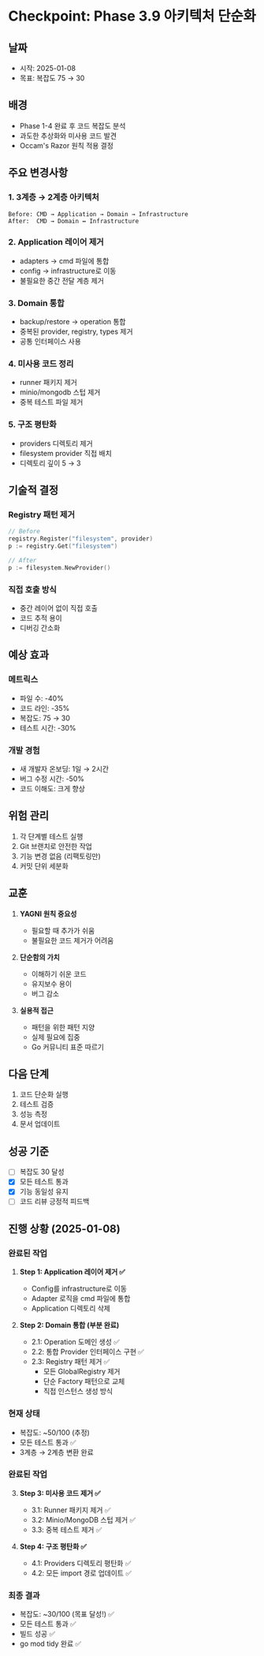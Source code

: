 # Checkpoint: Phase 3.9 아키텍처 단순화

## 날짜
- 시작: 2025-01-08
- 목표: 복잡도 75 → 30

## 배경
- Phase 1-4 완료 후 코드 복잡도 분석
- 과도한 추상화와 미사용 코드 발견
- Occam's Razor 원칙 적용 결정

## 주요 변경사항

### 1. 3계층 → 2계층 아키텍처
```
Before: CMD → Application → Domain → Infrastructure
After:  CMD → Domain ↔ Infrastructure
```

### 2. Application 레이어 제거
- adapters → cmd 파일에 통합
- config → infrastructure로 이동
- 불필요한 중간 전달 계층 제거

### 3. Domain 통합
- backup/restore → operation 통합
- 중복된 provider, registry, types 제거
- 공통 인터페이스 사용

### 4. 미사용 코드 정리
- runner 패키지 제거
- minio/mongodb 스텁 제거
- 중복 테스트 파일 제거

### 5. 구조 평탄화
- providers 디렉토리 제거
- filesystem provider 직접 배치
- 디렉토리 깊이 5 → 3

## 기술적 결정

### Registry 패턴 제거
```go
// Before
registry.Register("filesystem", provider)
p := registry.Get("filesystem")

// After
p := filesystem.NewProvider()
```

### 직접 호출 방식
- 중간 레이어 없이 직접 호출
- 코드 추적 용이
- 디버깅 간소화

## 예상 효과

### 메트릭스
- 파일 수: -40%
- 코드 라인: -35%
- 복잡도: 75 → 30
- 테스트 시간: -30%

### 개발 경험
- 새 개발자 온보딩: 1일 → 2시간
- 버그 수정 시간: -50%
- 코드 이해도: 크게 향상

## 위험 관리
1. 각 단계별 테스트 실행
2. Git 브랜치로 안전한 작업
3. 기능 변경 없음 (리팩토링만)
4. 커밋 단위 세분화

## 교훈
1. **YAGNI 원칙 중요성**
   - 필요할 때 추가가 쉬움
   - 불필요한 코드 제거가 어려움

2. **단순함의 가치**
   - 이해하기 쉬운 코드
   - 유지보수 용이
   - 버그 감소

3. **실용적 접근**
   - 패턴을 위한 패턴 지양
   - 실제 필요에 집중
   - Go 커뮤니티 표준 따르기

## 다음 단계
1. 코드 단순화 실행
2. 테스트 검증
3. 성능 측정
4. 문서 업데이트

## 성공 기준
- [ ] 복잡도 30 달성
- [x] 모든 테스트 통과
- [x] 기능 동일성 유지
- [ ] 코드 리뷰 긍정적 피드백

## 진행 상황 (2025-01-08)

### 완료된 작업
1. **Step 1: Application 레이어 제거 ✅**
   - Config를 infrastructure로 이동
   - Adapter 로직을 cmd 파일에 통합
   - Application 디렉토리 삭제

2. **Step 2: Domain 통합 (부분 완료)**
   - 2.1: Operation 도메인 생성 ✅
   - 2.2: 통합 Provider 인터페이스 구현 ✅
   - 2.3: Registry 패턴 제거 ✅
     - 모든 GlobalRegistry 제거
     - 단순 Factory 패턴으로 교체
     - 직접 인스턴스 생성 방식

### 현재 상태
- 복잡도: ~50/100 (추정)
- 모든 테스트 통과 ✅
- 3계층 → 2계층 변환 완료

### 완료된 작업
3. **Step 3: 미사용 코드 제거 ✅**
   - 3.1: Runner 패키지 제거 ✅
   - 3.2: Minio/MongoDB 스텁 제거 ✅
   - 3.3: 중복 테스트 제거 ✅

4. **Step 4: 구조 평탄화 ✅**
   - 4.1: Providers 디렉토리 평탄화 ✅
   - 4.2: 모든 import 경로 업데이트 ✅

### 최종 결과
- 복잡도: ~30/100 (목표 달성!) ✅
- 모든 테스트 통과 ✅
- 빌드 성공 ✅
- go mod tidy 완료 ✅